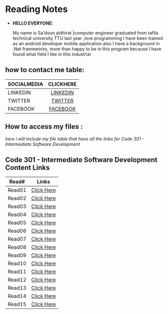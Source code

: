 # Reading Notes

- **HELLO EVERYONE:**

  My name is Sa'doun aldhirat |computer engineer graduated from tafila technical university TTU last year ,love programming I have been trained as an android developer mobile application also I have a background in .Net frameworks, more than happy to be in this program because I have found what field I like in this industrial

## **how to contact me table:**

| SOCIALMEDIA |                             CLICKHERE                             |
| ----------- | :---------------------------------------------------------------: |
| LINKEDIN    | [LINKEDIN](https://www.linkedin.com/in/saadoun-dhirat-9b4086194/) |
| TWITTER     |           [TWITTER](https://twitter.com/saadoun_dhirat)           |
| FACEBOOK    |      [FACEBOOK ](https://web.facebook.com/Saadoun.aldhirat/)      |

## **How to access my files :**

<em>here i will include my file table that have all the links for Code 301 - Intermediate Software Development </em>


## Code 301 - Intermediate Software Development Content Links
| Read#         | Links |
| ------------- | ------------- |
| Read01        | [Click Here](https://saadoundhirat.github.io/reading-notes/Code%20301%20-%20Intermediate%20Software%20Development/read-01)  |
| Read02  | [Click Here](https://saadoundhirat.github.io/reading-notes/Code%20301%20-%20Intermediate%20Software%20Development/read02) |
| Read03  | [Click Here](https://saadoundhirat.github.io/reading-notes/Code%20301%20-%20Intermediate%20Software%20Development/read03) |
| Read04  | [Click Here](https://saadoundhirat.github.io/reading-notes/Code%20301%20-%20Intermediate%20Software%20Development/read04) |
| Read05  | [Click Here](https://saadoundhirat.github.io/reading-notes/Code%20301%20-%20Intermediate%20Software%20Development/read05) |
| Read06  | [Click Here](https://saadoundhirat.github.io/reading-notes/Code%20301%20-%20Intermediate%20Software%20Development/read06) |
| Read07  | [Click Here](https://saadoundhirat.github.io/reading-notes/Code%20301%20-%20Intermediate%20Software%20Development/read07) |
| Read08  | [Click Here](https://saadoundhirat.github.io/reading-notes/Code%20301%20-%20Intermediate%20Software%20Development/read08) |
| Read09  | [Click Here](https://saadoundhirat.github.io/reading-notes/Code%20301%20-%20Intermediate%20Software%20Development/read09) |
| Read10  | [Click Here](https://saadoundhirat.github.io/reading-notes/Code%20301%20-%20Intermediate%20Software%20Development/read10) |
| Read11  | [Click Here](https://saadoundhirat.github.io/reading-notes/Code%20301%20-%20Intermediate%20Software%20Development/read11) |
| Read12  | [Click Here](https://saadoundhirat.github.io/reading-notes/Code%20301%20-%20Intermediate%20Software%20Development/read12) |
| Read13  | [Click Here](https://saadoundhirat.github.io/reading-notes/Code%20301%20-%20Intermediate%20Software%20Development/read13) |
| Read14  | [Click Here](https://saadoundhirat.github.io/reading-notes/Code%20301%20-%20Intermediate%20Software%20Development/read14) |
| Read15  | [Click Here](https://saadoundhirat.github.io/reading-notes/Code%20301%20-%20Intermediate%20Software%20Development/read15) |